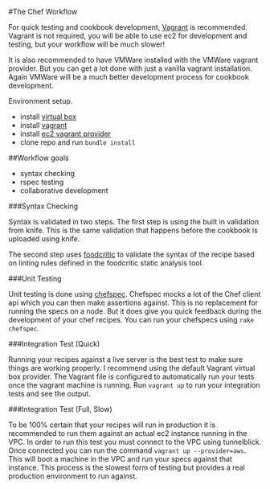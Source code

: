 #The Chef Workflow 


For quick testing and cookbook development, [Vagrant](http://www.vagrantup.com/)
is recommended. Vagrant is not required, you will be able to use ec2 for
development and testing, but your workflow will be much slower!

It is also recommended to have VMWare installed with the VMWare vagrant
provider. But you can get a lot done with just a vanilla vagrant installation.
Again VMWare will be a much better development process for cookbook development. 

Environment setup. 

  * install [virtual box](https://www.virtualbox.org/wiki/Downloads)
  * install [vagrant](http://docs.vagrantup.com/v2/getting-started/index.html)
  * install [ec2 vagrant provider](https://github.com/mitchellh/vagrant-aws)
  * clone repo and run `bundle install`

##Workflow goals
  
  * syntax checking
  * rspec testing
  * collaborative development

###Syntax Checking

Syntax is validated in two steps. The first step is using the built in
validation from knife. This is the same validation that happens before the
cookbook is uploaded using knife. 

The second step uses [foodcritic](http://acrmp.github.io/foodcritic/) to validate the syntax of the recipe based on
linting rules defined in the foodcritic static analysis tool. 

###Unit Testing

Unit testing is done using [chefspec](https://github.com/acrmp/chefspec).
Chefspec mocks a lot of the Chef client api which you can then make assertions
against. This is no replacement for running the specs on a node. But it does
give you quick feedback during the development of your chef recipes. You can run
your chefspecs using `rake chefspec`.

###Integration Test (Quick)

Running your recipes against a live server is the best test to make sure things
are working properly. I recommend using the default Vagrant virtual box
provider. The Vagrant file is configured to automatically run your tests once
the vagrant machine is running. Run `vagrant up` to run your integration tests
and see the output. 

###Integration Test (Full, Slow)

To be 100% certain that your recipes will run in production it is recommended to
run them against an actual ec2 instance running in the VPC. In order to run this
test you must connect to the VPC using tunnelblick. Once connected you can run
the command `vagrant up --provider=aws`. This will boot a machine in the VPC and
run your specs against that instance. This process is the slowest form of
testing but provides a real production environment to run against. 



